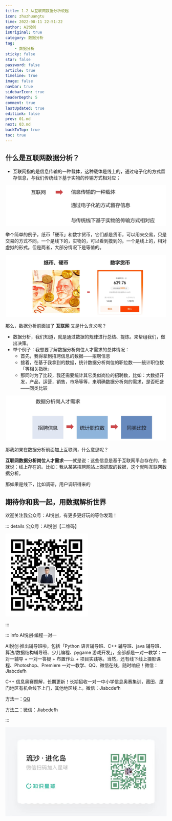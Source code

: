 ```yaml
---
title: 1-2 从互联网数据分析说起
icon: zhuzhuangtu
time: 2022-08-11 22:51:22
author: AI悦创
isOriginal: true
category: 数据分析
tag:
    - 数据分析
sticky: false
star: false
password: false
article: true
timeline: true
image: false
navbar: true
sidebarIcon: true
headerDepth: 5
comment: true
lastUpdated: true
editLink: false
prev: 01.md
next: 03.md
backToTop: true
toc: true
---
```


## 什么是互联网数据分析？

- 互联网指的是信息传输的一种载体，这种载体是线上的，通过电子化的方式留存信息，与我们传统线下基于实物的传输方式相对应；

![image-20220811230330512](./02.assets/image-20220811230330512.png)



举个简单的例子，纸币「硬币」和数字货币，它们都是货币，可以用来交易，只是交易的方式不同。一个是线下的，实物的，可以看到摸到的。一个是线上的，相对虚拟的形式。但是两者，大部分情况下是等值的。

![image-20220811231048427](./02.assets/image-20220811231048427.png)

 那么，数据分析前面加了 **互联网** 又是什么含义呢？

- 数据分析，我们知道，就是通过数据的规律进行总结、提炼。来帮组我们，做出决策。
- 举个例子：我想要了解数据分析岗位人才需求的总体情况：
    - 首先，我得拿到招聘信息的数据——招聘信息
    - 接着，在基于我拿到的数据，统计数据分析岗位的职位数——统计职位数「等相关指标」
    - 那同时为了比较，我还需要统计其它类似岗位的招聘数，比如：大数据开发，产品，运营，销售，市场等等，来明确数据分析岗的需求，是否旺盛——同类比较

![image-20220811232614600](./02.assets/image-20220811232614600.png)



那我如果在数据分析前面加上互联网，什么意思呢？

**互联网数据分析岗位人才需求**——就是说：这些信息是基于互联网平台存在的，也就说：线上存在的。比如：我从某某招聘网站上面抓取的数据，这个就叫互联网数据分析。

那如果是线下，比如调研，用户调研得来的





## 期待你和我一起，用数据解析世界

欢迎关注我公众号：AI悦创，有更多更好玩的等你发现！

::: details 公众号：AI悦创【二维码】

![](/gzh.jpg)

:::

::: info AI悦创·编程一对一

AI悦创·推出辅导班啦，包括「Python 语言辅导班、C++ 辅导班、java 辅导班、算法/数据结构辅导班、少儿编程、pygame 游戏开发」，全部都是一对一教学：一对一辅导 + 一对一答疑 + 布置作业 + 项目实践等。当然，还有线下线上摄影课程、Photoshop、Premiere 一对一教学、QQ、微信在线，随时响应！微信：Jiabcdefh

C++ 信息奥赛题解，长期更新！长期招收一对一中小学信息奥赛集训，莆田、厦门地区有机会线下上门，其他地区线上。微信：Jiabcdefh

方法一：[QQ](http://wpa.qq.com/msgrd?v=3&uin=1432803776&site=qq&menu=yes)

方法二：微信：Jiabcdefh

:::

![](/zsxq.jpg)

















